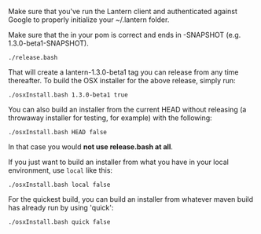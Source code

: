 Make sure that you've run the Lantern client and authenticated against Google to properly initialize your ~/.lantern folder.

Make sure that the <version> in your pom is correct and ends in -SNAPSHOT (e.g. 1.3.0-beta1-SNAPSHOT).

```
./release.bash
```

That will create a lantern-1.3.0-beta1 tag you can release from any time thereafter. To build the OSX installer for the above release, simply run:

```
./osxInstall.bash 1.3.0-beta1 true
```

You can also build an installer from the current HEAD without releasing (a throwaway installer for testing, for example) with the following:

```
./osxInstall.bash HEAD false
```

In that case you would **not use release.bash at all**.

If you just want to build an installer from what you have in your local environment, use `local` like this:

```
./osxInstall.bash local false
```

For the quickest build, you can build an installer from whatever maven build has already run by using 'quick':

```
./osxInstall.bash quick false
```